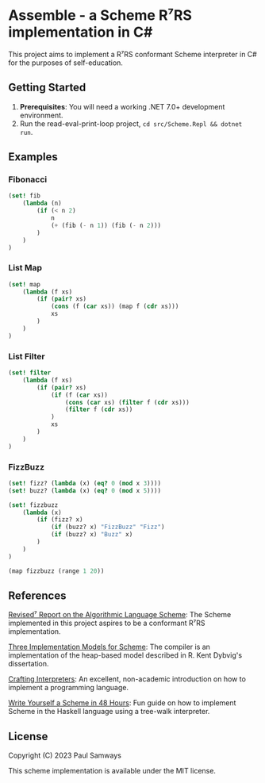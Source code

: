 # Assemble - a Scheme R⁷RS implementation in C#

This project aims to implement a R⁷RS conformant Scheme interpreter in C# for the purposes of self-education.

## Getting Started

1. **Prerequisites**: You will need a working .NET 7.0+ development environment.
2. Run the read-eval-print-loop project, `cd src/Scheme.Repl && dotnet run`.

## Examples

### Fibonacci

```scheme
(set! fib 
    (lambda (n) 
        (if (< n 2) 
            n 
            (+ (fib (- n 1)) (fib (- n 2)))
        )
    )
)
```

### List Map

```scheme
(set! map 
    (lambda (f xs)
        (if (pair? xs) 
            (cons (f (car xs)) (map f (cdr xs))) 
            xs
        )
    )
)
```

### List Filter

```scheme
(set! filter
    (lambda (f xs)
        (if (pair? xs)
            (if (f (car xs))
                (cons (car xs) (filter f (cdr xs)))
                (filter f (cdr xs))
            )
            xs
        )
    )
)
```

### FizzBuzz

```scheme
(set! fizz? (lambda (x) (eq? 0 (mod x 3))))
(set! buzz? (lambda (x) (eq? 0 (mod x 5))))

(set! fizzbuzz 
    (lambda (x) 
        (if (fizz? x) 
            (if (buzz? x) "FizzBuzz" "Fizz")
            (if (buzz? x) "Buzz" x)
        )
    )
)

(map fizzbuzz (range 1 20))
```

## References

[Revised⁷ Report on the Algorithmic Language Scheme](https://standards.scheme.org/official/r7rs.pdf):
The Scheme implemented in this project aspires to be a conformant R⁷RS implementation.

[Three Implementation Models for Scheme](https://www.cs.unm.edu/~williams/cs491/three-imp.pdf):
The compiler is an implementation of the heap-based model described in R. Kent Dybvig's dissertation.

[Crafting Interpreters](https://craftinginterpreters.com/):
An excellent, non-academic introduction on how to implement a programming language.

[Write Yourself a Scheme in 48 Hours](https://en.wikibooks.org/wiki/Write_Yourself_a_Scheme_in_48_Hours):
Fun guide on how to implement Scheme in the Haskell language using a tree-walk interpreter.

## License

Copyright (C) 2023 Paul Samways

This scheme implementation is available under the MIT license.